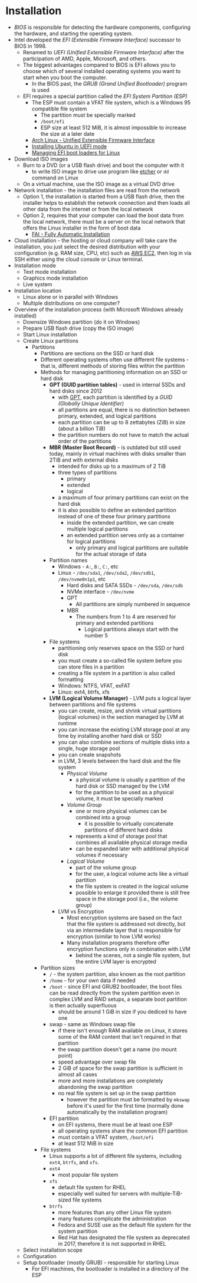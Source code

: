 # Installation

- *BIOS* is responsible for detecting the hardware components, configuring the hardware, and starting the operating system.
- Intel developed the *EFI (Extensible Firmware Interface)* successor to BIOS in 1998.
    - Renamed to *UEFI (Unified Extensible Firmware Interface)* after the participation of AMD, Apple, Microsoft, and others.
    - The biggest advantages compared to BIOS is EFI allows you to choose which of several installed operating systems you want to start when you boot the computer.
        - In the BIOS past, the *GRUB (Grand Unified Bootloader)* program is used
    - EFI requires a special partition called the *EFI System Partition (ESP)*
        - The ESP must contain a VFAT file system, which is a Windows 95 compatible file system
            - The partition must be specially marked
            - `/boot/efi`
            - ESP size at least 512 MiB, it is almost impossible to increase the size at a later date
        - [Arch Linux - Unified Extensible Firmware Interface](https://wiki.archlinux.org/title/Unified_Extensible_Firmware_Interface)
        - [Installing Ubuntu in UEFI mode](https://help.ubuntu.com/community/UEFI)
        - [Managing EFI boot loaders for Linux](https://rodsbooks.com/efi-bootloaders/index.html)
- Download ISO images
    - Burn to a DVD (or a USB flash drive) and boot the computer with it
        - to write ISO image to drive use program like [etcher](https://etcher.balena.io) or `dd` command on Linux
    - On a virtual machine, use the ISO image as a virtual DVD drive
- Network installation - the installation files are read from the network
    - Option 1, the installation is started from a USB flash drive, then the installer helps to establish the network connection and then loads all other data from the internet or from the local network
    - Option 2, requires that your computer can load the boot data from the local network, there must be a server on the local network that offers the Linux installer in the form of boot data
        - [FAI - Fully Automatic Installation](https://fai-project.org)
- Cloud installation - the hosting or cloud company will take care the installation, you just select the desired distribution with your configuration (e.g. RAM size, CPU, etc) such as [AWS EC2](https://aws.amazon.com/pm/ec2/), then log in via SSH either using the cloud console or Linux terminal.
- Installation mode
    - Text mode installation
    - Graphics mode installation
    - Live system
- Installation location
    - Linux alone or in parallel with Windows
    - Multiple distributions on one computer?
- Overview of the installation process (with Microsoft Windows already installed)
    - Downsize Windows partition (do it on Windows) 
    - Prepare USB flash drive (copy the ISO image)
    - Start Linux installation
    - Create Linux partitions
        - Partitions
            - Partitions are sections on the SSD or hard disk
            - Different operating systems often use different file systems - that is, different methods of storing files within the partition
            - Methods for managing partitioning information on an SSD or hard disk
                - **GPT (GUID partition tables)** - used in internal SSDs and hard disks since 2012            
                    - with [GPT](https://en.wikipedia.org/wiki/GUID_Partition_Table), each partition is identified by a *GUID (Globally Unique Identifier)*
                    - all partitions are equal, there is no distinction between primary, extended, and logical partitions
                    - each partition can be up to 8 zettabytes (ZiB) in size (about a billion TiB)
                    - the partition numbers do not have to match the actual order of the partitions
                - **MBR (Master Boot Record)** - is outdated but still used today, mainly in virtual machines with disks smaller than 2TiB and with external disks
                    - intended for disks up to a maximum of 2 TiB
                    - three types of partitions
                        - primary
                        - extended
                        - logical
                    - a maximum of four primary partitions can exist on the hard disk
                    - it is also possible to define an extended partition instead of one of these four primary partitions
                        - inside the extended partition, we can create multiple logical partitions
                        - an extended partition serves only as a container for logical partitions
                            - only primary and logical partitions are suitable for the actual storage of data
                - Partition names
                    - Windows - `A:`, `B:`, `C:`, etc
                    - Linux - `/dev/sda1`, `/dev/sda2`, `/dev/sdb1`, `/dev/nvme0n1p1`, etc
                        - Hard disks and SATA SSDs - `/dev/sda`, `/dev/sdb`
                        - NVMe interface - `/dev/nvme`
                        - GPT
                            - All partitions are simply numbered in sequence
                        - MBR
                            - The numbers from 1 to 4 are reserved for primary and extended partitions
                                - Logical partitions always start with the number 5
                - File systems
                    - partitioning only reserves space on the SSD or hard disk
                    - you must create a so-called file system before you can store files in a partition
                    - creating a file system in a partition is also called formatting
                    - Windows: NTFS, VFAT, exFAT
                    - Linux: ext4, btrfs, xfs
                - **LVM (Logical Volume Manager)** - LVM puts a logical layer between partitions and file systems
                    - you can create, resize, and shrink virtual partitions (logical volumes) in the section managed by LVM at runtime
                    - you can increase the existing LVM storage pool at any time by installing another hard disk or SSD
                    - you can also combine sections of multiple disks into a single, huge storage pool
                    - you can create snapshots
                    - in LVM, 3 levels between the hard disk and the file system
                        - *Physical Volume*
                            - a physical volume is usually a partition of the hard disk or SSD managed by the LVM
                            - for the partition to be used as a physical volume, it must be specially marked
                        - *Volume Group*
                            - one or more physical volumes can be combined into a group
                                - it is possible to virtually concatenate partitions of different hard disks
                            - represents a kind of storage pool that combines all available physical storage media
                            - can be expanded later with additional physical volumes if necessary                        
                        - *Logical Volume*
                            - part of the volume group
                            - for the user, a logical volume acts like a virtual partition
                            - the file system is created in the logical volume
                            - possible to enlarge it provided there is still free space in the storage pool (i.e., the volume group)
                    - LVM vs Encryption
                        - Most encryption systems are based on the fact that the file system is addressed not directly, but via an intermediate layer that is responsible for encryption (similar to how LVM works)
                        - Many installation programs therefore offer encryption functions only in combination with LVM
                            - behind the scenes, not a single file system, but the entire LVM layer is encrypted
            - Partition sizes
                - `/` - the system partition, also known as the root partition
                - `/home` - for your own data if needed
                - `/boot` - since EFI and GRUB2 bootloader, the boot files can be read directly from the system partition even in complex LVM and RAID setups, a separate boot partition is then actually superfluous
                    - should be around 1 GiB in size if you dediced to have one                
                - swap - same as Windows swap file
                    - if there isn't enough RAM available on Linux, it stores some of the RAM content that isn't required in that partition
                    - the swap partition doesn't get a name (no mount point)
                    - speed advantage over swap file
                    - 2 GiB of space for the swap partition is sufficient in almost all cases
                    - more and more installations are completely abandoning the swap partition
                    - no real file system is set up in the swap partition
                      - however the partition must be formatted by `mkswap` before it's used for the first time (normally done automatically by the installation program)
                - EFI partition
                    - on EFI systems, there must be at least one ESP
                    - all operating systems share the common EFI partition
                    - must contain a VFAT system, `/boot/efi`
                    - at least 512 MiB in size      
            - File systems
                - Linux supports a lot of different file systems, including `ext4`, `btrfs`, and `xfs`.
                - `ext4`
                  - most popular file system
                - `xfs`
                  - default file system for RHEL
                  - especially well suited for servers with multiple-TiB-sized file systems
                - `btrfs`
                  - more features than any other Linux file system
                  - many features complicate the administration
                  - Fedora and SUSE use as the default file system for the system partition
                  - Red Hat has designated the file system as deprecated in 2017, therefore it is not supported in RHEL  
    - Select installation scope
    - Configuration
    - Setup bootloader (mostly GRUB) - responsible for starting Linux
        - For EFI machines, the bootloader is installed in a directory of the ESP